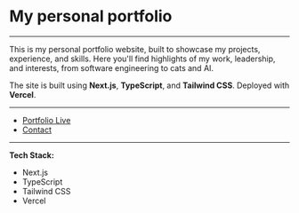 # My personal portfolio

---

This is my personal portfolio website, built to showcase my projects, experience, and skills. Here you'll find highlights of my work, leadership, and interests, from software engineering to cats and AI.

The site is built using **Next.js**, **TypeScript**, and **Tailwind CSS**. Deployed with **Vercel**.

---

- [Portfolio Live](#) <!-- Add your live site link here if available -->
- [Contact](mailto:amaansheikhme@gmail.com)

---

**Tech Stack:**
- Next.js
- TypeScript
- Tailwind CSS
- Vercel

